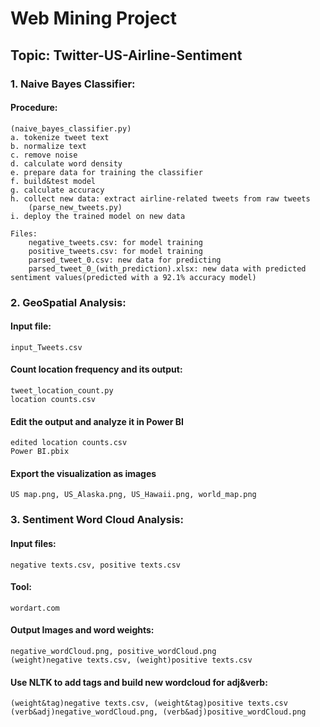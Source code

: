 # Web Mining Project
## Topic: Twitter-US-Airline-Sentiment

### 1. Naive Bayes Classifier: 
 #### Procedure:
    (naive_bayes_classifier.py)
    a. tokenize tweet text
    b. normalize text
    c. remove noise
    d. calculate word density
    e. prepare data for training the classifier
    f. build&test model
    g. calculate accuracy
    h. collect new data: extract airline-related tweets from raw tweets
        (parse_new_tweets.py)
    i. deploy the trained model on new data
    
    Files: 
        negative_tweets.csv: for model training
        positive_tweets.csv: for model training
        parsed_tweet_0.csv: new data for predicting
        parsed_tweet_0_(with_prediction).xlsx: new data with predicted sentiment values(predicted with a 92.1% accuracy model)

### 2. GeoSpatial Analysis: 
 #### Input file: 
    input_Tweets.csv
 #### Count location frequency and its output:
    tweet_location_count.py 
    location counts.csv
 #### Edit the output and analyze it in Power BI
    edited location counts.csv
    Power BI.pbix
 #### Export the visualization as images
    US map.png, US_Alaska.png, US_Hawaii.png, world_map.png

### 3. Sentiment Word Cloud Analysis: 
 #### Input files:
    negative texts.csv, positive texts.csv
 #### Tool: 
    wordart.com
 #### Output Images and word weights:
    negative_wordCloud.png, positive_wordCloud.png
    (weight)negative texts.csv, (weight)positive texts.csv
 #### Use NLTK to add tags and build new wordcloud for adj&verb:
    (weight&tag)negative texts.csv, (weight&tag)positive texts.csv
    (verb&adj)negative_wordCloud.png, (verb&adj)positive_wordCloud.png

